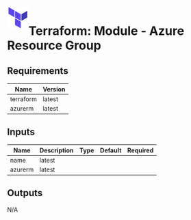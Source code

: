 <a href="https://terraform.io">
    <img src=".resources/logos/tf.png" alt="Terraform logo" title="Terraform" align="left" height="50" />
</a>

# Terraform: Module - Azure Resource Group

## Requirements

| Name      | Version |
|-----------|---------|
| terraform | latest  |
| azurerm   | latest  |

## Inputs

| Name      | Description                       | Type | Default | Required |
|-----------|-----------------------------------|------|---------|:--------:|
| name      | latest  |
| azurerm   | latest  |

## Outputs

N/A